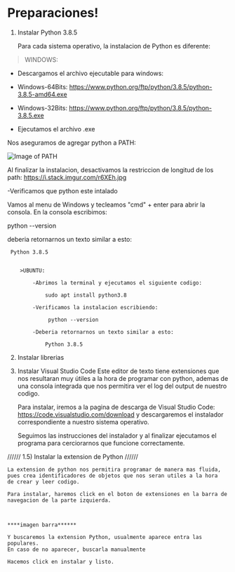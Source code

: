 # Preparaciones!



1) Instalar Python 3.8.5

    Para cada sistema operativo, la instalacion de Python es diferente:

> WINDOWS:

-   Descargamos el archivo ejecutable para windows:

-   Windows-64Bits: https://www.python.org/ftp/python/3.8.5/python-3.8.5-amd64.exe
-   Windows-32Bits: https://www.python.org/ftp/python/3.8.5/python-3.8.5.exe

-   Ejecutamos el archivo .exe 

Nos aseguramos de agregar python a PATH:

![Image of PATH](https://datatofish.com/wp-content/uploads/2018/10/0001_add_Python_to_Path.png)
                
Al finalizar la instalacion, desactivamos la restriccion de longitud de los path:
https://i.stack.imgur.com/r6XEh.jpg

-Verificamos que python este intalado

Vamos al menu de Windows y tecleamos "cmd" + enter para abrir la consola.
En la consola escribimos: 
                    
python --version 

deberia retornarnos un texto similar a esto:

     Python 3.8.5


        >UBUNTU:
            
            -Abrimos la terminal y ejecutamos el siguiente codigo:

                sudo apt install python3.8

            -Verificamos la instalacion escribiendo:

                 python --version 

            -Deberia retornarnos un texto similar a esto:

                Python 3.8.5

            


2) Instalar librerias



3) Instalar Visual Studio Code
    Este editor de texto tiene extensiones que nos resultaran muy útiles a la hora de programar con python, 
    ademas de una consola integrada que nos permitira ver el log del output de nuestro codigo.

    Para instalar, iremos a la pagina de descarga de Visual Studio Code: https://code.visualstudio.com/download
    y descargaremos el instalador correspondiente a nuestro sistema operativo.

    Seguimos las instrucciones del instalador y al finalizar ejecutamos el programa para cerciorarnos que funcione correctamente.

//////
1.5) Instalar la extension de Python
//////


    La extension de python nos permitira programar de manera mas fluida, pues crea identificadores de objetos que nos seran utiles a la hora 
    de crear y leer codigo.

    Para instalar, haremos click en el boton de extensiones en la barra de navegacion de la parte izquierda.



    ****imagen barra******

    Y buscaremos la extension Python, usualmente aparece entra las populares.
    En caso de no aparecer, buscarla manualmente

    Hacemos click en instalar y listo.
